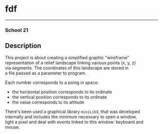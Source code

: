 # fdf
___

### School 21

## Description
This project is about creating a simplified graphic "wireframe"  
representation of a relief landscape linking various points (x, y, z)  
via segments. The coordinates of this landscape are stored in  
a file passed as a parameter to program.

Each number corresponds to a poing in space:
- the horizontal position corresponds to its ordinate
- the vertical position corresponds to its ordinate
- the value corresponds to its altitude

There's been used a graphical library `miniLibX`, that was developed  
internally and includes the minimum necessary to open a window,  
light a pixel and deal with events linked to this window: keyboard and mouse.

